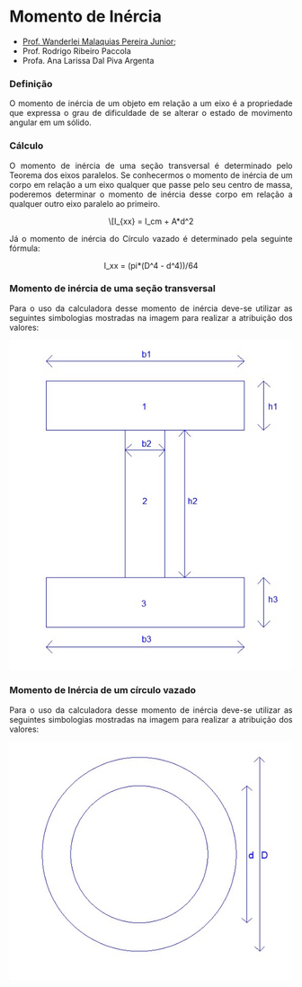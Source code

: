 <script src = "https://polyfill.io/v3/polyfill.min.js?features=es6"></script>

<script id = "MathJax-script" async src = "https://cdn.jsdelivr.net/npm/mathjax@3/es5/tex-mml-chtml.js"></script>

<h1>Momento de Inércia</h1>

<!-- 
Priscilla colocar como se fosse um link o nome dos profressores e colocar o link direcionando para o nosso lattes veja o exemplo de link para outra página: 
<a href="website-link-goes-here" target="_blank">

Aqui exemplo completo: 
https://www.freecodecamp.org/news/how-to-open-a-link-in-a-new-tab/#:~:text=You%20can%20use%20the%20target,opening%20anchor%20tag%20like%20this.

Deixei o nome de cada um deles para vc buscar o link no lattes e fazer. Aqui você busca por nome: http://buscatextual.cnpq.br/buscatextual/busca.do?metodo=apresentar

Marca na opção bases Demais pesquisadores

Quando você abrir no topo da página abaixo do nome da pessoa tem o link para acessar o curriculo

ele que vc copia

fiz o meu de exemplo
-->

<ul>
  <li><a href="http://lattes.cnpq.br/2268506213083114" target="_blank">Prof. Wanderlei Malaquias Pereira Junior</a>;</li>
  <li>Prof. Rodrigo Ribeiro Paccola</li>
  <li>Profa. Ana Larissa Dal Piva Argenta</li>
</ul>

<!-- 
Coloque uma citação nessa definição e anote a referência tipo.

Texto texto texto [1]

[1] BEER, Ferdinand P.; E. JOHNSTON, Russell Jr., DEWOLF, John T.; MAZUREK, David. F.. Mecânica dos Materiais. 7. ed. McGraw-Hill, 2015.

Entendeu??...Fica mais profissional

Dei uma melhorada na definição tbm...Não estava errada só encurtei o texto. As vezes vc olhando em um livro de mecânica tem até algo mais intuitivo.
-->

<h3>Definição</h3>

<p align = "justify">O momento de inércia de um objeto em relação a um eixo é a propriedade que expressa o grau de dificuldade de se alterar o estado de movimento angular em um sólido.</p>

<!-- 
Priscilla nas continhas vamos melhorar as formulas colocando uma biblioteca do html que permite escrever em formato de formula dentro do arquivo md. Eu já coloquei para vc no código o script que faz isso ...Agora tudo que você fizer em formula já vai ficar bonitão quando subir.

Para fazer as formulás use este site auqi:

https://latex.codecogs.com/eqneditor/editor.php

é bem intuitivo seu uso pois é uma cópia do word equation

Veja o exemplo que fiz abaixo

Esse é a documentação exemplo da biblioteca:

https://jsbin.com/?html,output

Veja que chamadas no meio do texto tem uma tag diferente de chamadas para ficar centralizado.
-->

<h3>Cálculo</h3>

<p align = "justify">O momento de inércia de uma seção transversal é determinado pelo Teorema dos eixos paralelos. Se conhecermos o momento de inércia de um corpo em relação a um eixo qualquer que passe pelo seu centro de massa, poderemos determinar o momento de inércia desse corpo em relação a qualquer outro eixo paralelo ao primeiro.</p>

<p align = "center">\[I_{xx}  = I_cm + A*d^2</p>

<p align = "justify">Já o momento de inércia do Círculo vazado é determinado pela seguinte fórmula:</p>

<p align = "center">I_xx  = (pi*(D^4 - d^4))/64</p>

<h3>Momento de inércia de uma seção transversal</h3>

<p align = "justify">Para o uso da calculadora desse momento de inércia deve-se utilizar as seguintes simbologias mostradas na imagem para realizar a atribuição dos valores:</p>

<p align = "center"><img src="https://github.com/wmpjrufg/PriscillaSilvaTeotonio/blob/gh-pages/figura%20com%20nomes%20momento%20de%20inercia.jpg"></p>

<h3>Momento de Inércia de um círculo vazado</h3>

<p align = "justify">Para o uso da calculadora desse momento de inércia deve-se utilizar as seguintes simbologias mostradas na imagem para realizar a atribuição dos valores:</p>

<p align = "center"><img src="https://github.com/wmpjrufg/PriscillaSilvaTeotonio/blob/gh-pages/figura%20circulo%20vazado.jpg"></p>